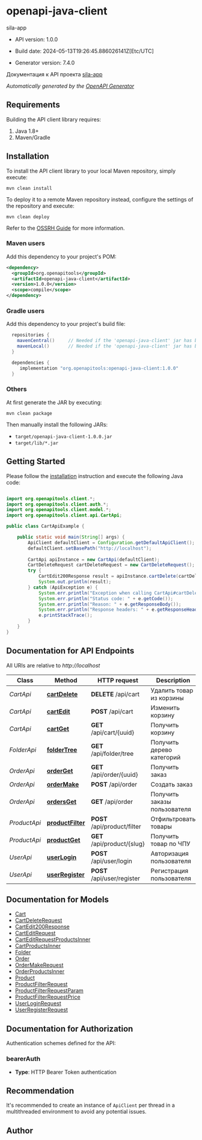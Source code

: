 # openapi-java-client

sila-app

- API version: 1.0.0

- Build date: 2024-05-13T19:26:45.886026141Z[Etc/UTC]

- Generator version: 7.4.0

Документация к API проекта [sila-app](https://github.com/YuryVolynets/sila-app)


*Automatically generated by the [OpenAPI Generator](https://openapi-generator.tech)*

## Requirements

Building the API client library requires:

1. Java 1.8+
2. Maven/Gradle

## Installation

To install the API client library to your local Maven repository, simply execute:

```shell
mvn clean install
```

To deploy it to a remote Maven repository instead, configure the settings of the repository and execute:

```shell
mvn clean deploy
```

Refer to the [OSSRH Guide](http://central.sonatype.org/pages/ossrh-guide.html) for more information.

### Maven users

Add this dependency to your project's POM:

```xml
<dependency>
  <groupId>org.openapitools</groupId>
  <artifactId>openapi-java-client</artifactId>
  <version>1.0.0</version>
  <scope>compile</scope>
</dependency>
```

### Gradle users

Add this dependency to your project's build file:

```groovy
  repositories {
    mavenCentral()     // Needed if the 'openapi-java-client' jar has been published to maven central.
    mavenLocal()       // Needed if the 'openapi-java-client' jar has been published to the local maven repo.
  }

  dependencies {
     implementation "org.openapitools:openapi-java-client:1.0.0"
  }
```

### Others

At first generate the JAR by executing:

```shell
mvn clean package
```

Then manually install the following JARs:

- `target/openapi-java-client-1.0.0.jar`
- `target/lib/*.jar`

## Getting Started

Please follow the [installation](#installation) instruction and execute the following Java code:

```java

import org.openapitools.client.*;
import org.openapitools.client.auth.*;
import org.openapitools.client.model.*;
import org.openapitools.client.api.CartApi;

public class CartApiExample {

    public static void main(String[] args) {
        ApiClient defaultClient = Configuration.getDefaultApiClient();
        defaultClient.setBasePath("http://localhost");
        
        CartApi apiInstance = new CartApi(defaultClient);
        CartDeleteRequest cartDeleteRequest = new CartDeleteRequest(); // CartDeleteRequest | 
        try {
            CartEdit200Response result = apiInstance.cartDelete(cartDeleteRequest);
            System.out.println(result);
        } catch (ApiException e) {
            System.err.println("Exception when calling CartApi#cartDelete");
            System.err.println("Status code: " + e.getCode());
            System.err.println("Reason: " + e.getResponseBody());
            System.err.println("Response headers: " + e.getResponseHeaders());
            e.printStackTrace();
        }
    }
}

```

## Documentation for API Endpoints

All URIs are relative to *http://localhost*

Class | Method | HTTP request | Description
------------ | ------------- | ------------- | -------------
*CartApi* | [**cartDelete**](docs/CartApi.md#cartDelete) | **DELETE** /api/cart | Удалить товар из корзины
*CartApi* | [**cartEdit**](docs/CartApi.md#cartEdit) | **POST** /api/cart | Изменить корзину
*CartApi* | [**cartGet**](docs/CartApi.md#cartGet) | **GET** /api/cart/{uuid} | Получить корзину
*FolderApi* | [**folderTree**](docs/FolderApi.md#folderTree) | **GET** /api/folder/tree | Получить дерево категорий
*OrderApi* | [**orderGet**](docs/OrderApi.md#orderGet) | **GET** /api/order/{uuid} | Получить заказ
*OrderApi* | [**orderMake**](docs/OrderApi.md#orderMake) | **POST** /api/order | Создать заказ
*OrderApi* | [**ordersGet**](docs/OrderApi.md#ordersGet) | **GET** /api/order | Получить заказы пользователя
*ProductApi* | [**productFilter**](docs/ProductApi.md#productFilter) | **POST** /api/product/filter | Отфильтровать товары
*ProductApi* | [**productGet**](docs/ProductApi.md#productGet) | **GET** /api/product/{slug} | Получить товар по ЧПУ
*UserApi* | [**userLogin**](docs/UserApi.md#userLogin) | **POST** /api/user/login | Авторизация пользователя
*UserApi* | [**userRegister**](docs/UserApi.md#userRegister) | **POST** /api/user/register | Регистрация пользователя


## Documentation for Models

 - [Cart](docs/Cart.md)
 - [CartDeleteRequest](docs/CartDeleteRequest.md)
 - [CartEdit200Response](docs/CartEdit200Response.md)
 - [CartEditRequest](docs/CartEditRequest.md)
 - [CartEditRequestProductsInner](docs/CartEditRequestProductsInner.md)
 - [CartProductsInner](docs/CartProductsInner.md)
 - [Folder](docs/Folder.md)
 - [Order](docs/Order.md)
 - [OrderMakeRequest](docs/OrderMakeRequest.md)
 - [OrderProductsInner](docs/OrderProductsInner.md)
 - [Product](docs/Product.md)
 - [ProductFilterRequest](docs/ProductFilterRequest.md)
 - [ProductFilterRequestParam](docs/ProductFilterRequestParam.md)
 - [ProductFilterRequestPrice](docs/ProductFilterRequestPrice.md)
 - [UserLoginRequest](docs/UserLoginRequest.md)
 - [UserRegisterRequest](docs/UserRegisterRequest.md)


<a id="documentation-for-authorization"></a>
## Documentation for Authorization


Authentication schemes defined for the API:
<a id="bearerAuth"></a>
### bearerAuth


- **Type**: HTTP Bearer Token authentication


## Recommendation

It's recommended to create an instance of `ApiClient` per thread in a multithreaded environment to avoid any potential issues.

## Author



